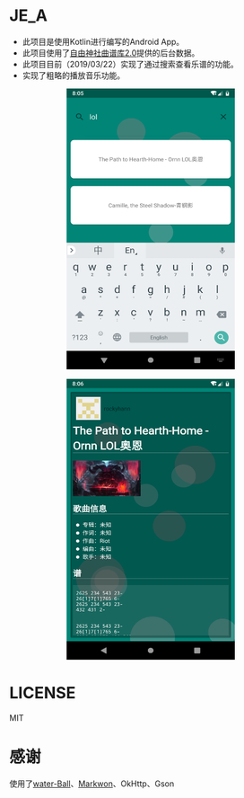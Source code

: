 # JE_A
+ 此项目是使用Kotlin进行编写的Android App。
+ 此项目使用了[自由神社曲谱库2.0](https://github.com/zytx121/je)提供的后台数据。
+ 此项目目前（2019/03/22）实现了通过搜索查看乐谱的功能。
+ 实现了粗略的播放音乐功能。
<p align="center">
    <img src="https://github.com/LoveLoliii/JE_A/blob/master/pic/Screenshot_1553241913.png" width="300" height="500">
</p>
<p align="center">
    <img src="https://github.com/LoveLoliii/JE_A/blob/master/pic/Screenshot_1553241967.png"  width="300" height="500">
</p>

# LICENSE
MIT

# 感谢
使用了[water-Ball](https://github.com/duldun/water-Ball)、[Markwon](https://github.com/noties/Markwon)、OkHttp、Gson
